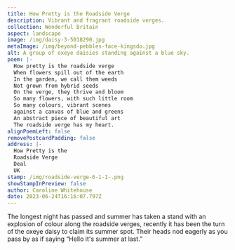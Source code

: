 ```yaml
---
title: How Pretty is the Roadside Verge
description: Vibrant and fragrant roadside verges.
collection: Wonderful Britain
aspect: landscape
image: /img/daisy-3-5018290.jpg
metaImage: /img/beyond-pebbles-face-kingsdo.jpg
alt: A group of oxeye daisies standing against a blue sky.
poem: |-
  How pretty is the roadside verge
  When flowers spill out of the earth
  In the garden, we call them weeds
  Not grown from hybrid seeds
  On the verge, they thrive and bloom
  So many flowers, with such little room
  So many colours, vibrant scenes
  against a canvas of blue and greens
  An abstract piece of beautiful art
  The roadside verge has my heart.
alignPoemLeft: false
removePostcardPadding: false
address: |-
  How Pretty is the 
  Roadside Verge
  Deal
  UK
stamp: /img/roadside-verge-6-1-1-.png
showStampInPreview: false
author: Caroline Whitehouse
date: 2023-06-24T16:16:07.797Z
---
```

T﻿he longest night has passed and summer has taken a stand with an explosion of colour along the roadside verges, recently it has been the turn of the oxeye daisy to claim its summer spot. Their heads nod eagerly as you pass by as if saying “Hello it's summer at last.”